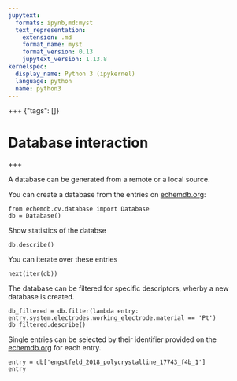 ```yaml
---
jupytext:
  formats: ipynb,md:myst
  text_representation:
    extension: .md
    format_name: myst
    format_version: 0.13
    jupytext_version: 1.13.8
kernelspec:
  display_name: Python 3 (ipykernel)
  language: python
  name: python3
---
```


+++ {"tags": []}

# Database interaction

+++

A database can be generated from a remote or a local source. 

You can create a database from the entries on [echemdb.org](https://www.echemdb.org):

```{code-cell} ipython3
from echemdb.cv.database import Database
db = Database()
```

Show statistics of the databse

```{code-cell} ipython3
db.describe()
```

You can iterate over these entries

```{code-cell} ipython3
next(iter(db))
```

The database can be filtered for specific descriptors, 
wherby a new database is created.

```{code-cell} ipython3
db_filtered = db.filter(lambda entry: entry.system.electrodes.working_electrode.material == 'Pt')
db_filtered.describe()
```

Single entries can be selected by their identifier provided on the [echemdb.org](https://www.echemdb.org) for each entry.

```{code-cell} ipython3
entry = db['engstfeld_2018_polycrystalline_17743_f4b_1']
entry
```
